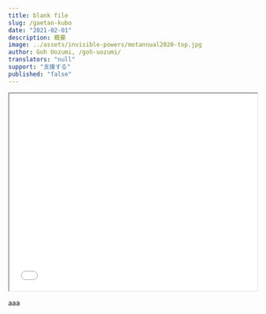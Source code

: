 ```yaml
---
title: blank file
slug: /gaetan-kubo
date: "2021-02-01"
description: 概要
image: ../assets/invisible-powers/motannual2020-top.jpg
author: Goh Uozumi, /goh-uozumi/
translators: "null"
support: "支援する"
published: "false"
---
```


<iframe src="/spatial-media/invisible-powers/gaetan-kubo/index.html" title="Virtual Tour" width="100%" height="400px" className="expansion-width spatial" style="margin-bottom:0px"></iframe>

aaa
